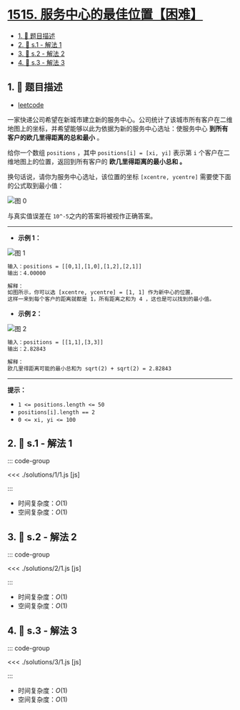 # [1515. 服务中心的最佳位置【困难】](https://github.com/tnotesjs/TNotes.leetcode/tree/main/notes/1515.%20%E6%9C%8D%E5%8A%A1%E4%B8%AD%E5%BF%83%E7%9A%84%E6%9C%80%E4%BD%B3%E4%BD%8D%E7%BD%AE%E3%80%90%E5%9B%B0%E9%9A%BE%E3%80%91)

<!-- region:toc -->

- [1. 📝 题目描述](#1--题目描述)
- [2. 🎯 s.1 - 解法 1](#2--s1---解法-1)
- [3. 🎯 s.2 - 解法 2](#3--s2---解法-2)
- [4. 🎯 s.3 - 解法 3](#4--s3---解法-3)

<!-- endregion:toc -->

## 1. 📝 题目描述

- [leetcode](https://leetcode.cn/problems/best-position-for-a-service-centre/)

一家快递公司希望在新城市建立新的服务中心。公司统计了该城市所有客户在二维地图上的坐标，并希望能够以此为依据为新的服务中心选址：使服务中心 **到所有客户的欧几里得距离的总和最小** 。

给你一个数组 `positions` ，其中 `positions[i] = [xi, yi]` 表示第 `i` 个客户在二维地图上的位置，返回到所有客户的 **欧几里得距离的最小总和 。**

换句话说，请你为服务中心选址，该位置的坐标 `[xcentre, ycentre]` 需要使下面的公式取到最小值：

![图 0](https://cdn.jsdelivr.net/gh/tnotesjs/imgs@main/2025-09-22-14-05-10.png)

与真实值误差在 `10^-5`之内的答案将被视作正确答案。

---

- **示例 1：**

![图 1](https://cdn.jsdelivr.net/gh/tnotesjs/imgs@main/2025-09-22-14-08-19.png)

```txt
输入：positions = [[0,1],[1,0],[1,2],[2,1]]
输出：4.00000

解释：
如图所示，你可以选 [xcentre, ycentre] = [1, 1] 作为新中心的位置，
这样一来到每个客户的距离就都是 1，所有距离之和为 4 ，这也是可以找到的最小值。
```

- **示例 2：**

![图 2](https://cdn.jsdelivr.net/gh/tnotesjs/imgs@main/2025-09-22-14-08-25.png)

```txt
输入：positions = [[1,1],[3,3]]
输出：2.82843

解释：
欧几里得距离可能的最小总和为 sqrt(2) + sqrt(2) = 2.82843
```

---

**提示：**

- `1 <= positions.length <= 50`
- `positions[i].length == 2`
- `0 <= xi, yi <= 100`

## 2. 🎯 s.1 - 解法 1

::: code-group

<<< ./solutions/1/1.js [js]

:::

- 时间复杂度：$O(1)$
- 空间复杂度：$O(1)$

## 3. 🎯 s.2 - 解法 2

::: code-group

<<< ./solutions/2/1.js [js]

:::

- 时间复杂度：$O(1)$
- 空间复杂度：$O(1)$

## 4. 🎯 s.3 - 解法 3

::: code-group

<<< ./solutions/3/1.js [js]

:::

- 时间复杂度：$O(1)$
- 空间复杂度：$O(1)$
